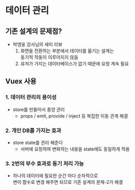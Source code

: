 # 데이터 관리

## 기존 설계의 문제점?

- 박영웅 강사님의 세미 리뷰
  1. 화면을 전환하는 부분에서 데이터를 옮기는 설계는  
    동기적 작동이 이루어지지 않음
  2. 유저가 가지는 데이터베이스가 없기 때문에 요청 계속 필요

## Vuex 사용

### 1. 데이터 관리의 용이성

- store를 만들어서 중앙 관리
  - props / emit, provide / inject 등 복잡한 이동 관계 해결

### 2. 개인 DB를 가지는 효과

- store state를 관리 해준다
  - 서버에 요청하여 변화하는 내용을 state에도 동일하게 적용

### 3. 2번의 부수 효과로 동기 처리 가능

- 하나의 데이터에 필요한 순간 마다 순차적으로  
  변이 함수로 변경 해주면 되므로 기존 설계의 문제-2가 해결
